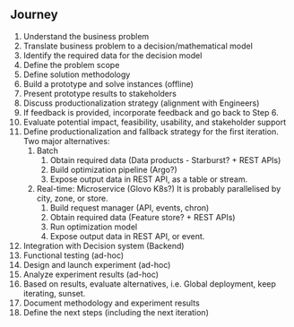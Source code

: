 
## Journey 

1. Understand the business problem
2. Translate business problem to a decision/mathematical model
3. Identify the required data for the decision model
4. Define the problem scope
5. Define solution methodology
6. Build a prototype and solve instances (offline)
7. Present prototype results to stakeholders
8. Discuss productionalization strategy (alignment with Engineers)
9. If feedback is provided, incorporate feedback and go back to Step 6.
10. Evaluate potential impact, feasibility, usability, and stakeholder support
11. Define productionalization and fallback strategy for the first iteration. Two major alternatives:
	1. Batch
		1. Obtain required data (Data products - Starburst? + REST APIs)
		2. Build optimization pipeline (Argo?)
		3. Expose output data in REST API, as a table or stream. 
	2. Real-time: Microservice (Glovo K8s?) 
	   It is probably parallelised by city, zone, or store.
		1. Build request manager (API, events, chron)
		2. Obtain required data (Feature store? + REST APIs)
		3. Run optimization model 
		4. Expose output data in REST API, or event. 
12. Integration with Decision system (Backend)
13. Functional testing (ad-hoc)
14. Design and launch experiment (ad-hoc)
15. Analyze experiment results (ad-hoc)
16. Based on results, evaluate alternatives, i.e. Global deployment, keep iterating, sunset.
17. Document methodology and experiment results
18. Define the next steps (including the next iteration)